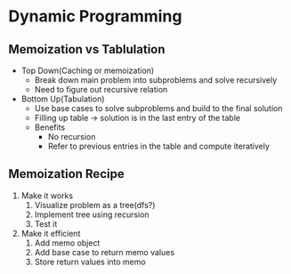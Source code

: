 # Dynamic Programming

## Memoization vs Tablulation

* Top Down(Caching or memoization)
  * Break down main problem into subproblems and solve recursively&#x20;
  * Need to figure out recursive relation
* Bottom Up(Tabulation)
  * Use base cases to solve subproblems and build to the final solution
  * Filling up table -> solution is in the last entry of the table
  * Benefits
    * No recursion
    * Refer to previous entries in the table and compute iteratively&#x20;



## Memoization Recipe

1. Make it works
   1. Visualize problem as a tree(dfs?)
   2. Implement tree using recursion
   3. Test it
2. Make it efficient
   1. Add memo object
   2. Add base case to return memo values
   3. Store return values into memo
